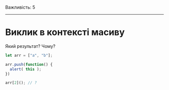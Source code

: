 Важливість: 5

---

# Виклик в контексті масиву

Який результат? Чому?

```js
let arr = ["a", "b"];

arr.push(function() {
  alert( this );
})

arr[2](); // ?
```

